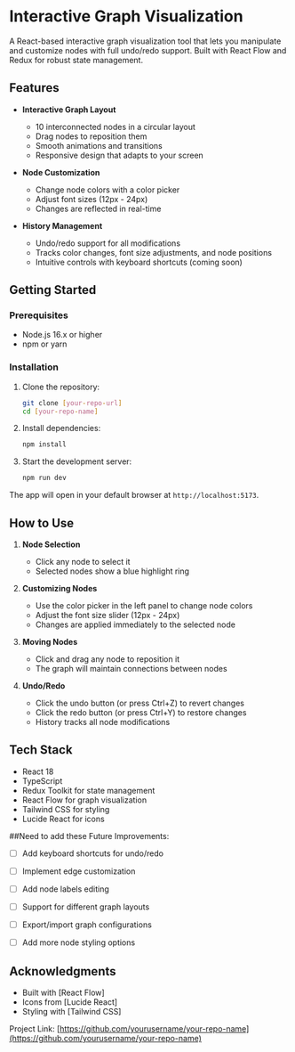 # Interactive Graph Visualization

A React-based interactive graph visualization tool that lets you manipulate and customize nodes with full undo/redo support. Built with React Flow and Redux for robust state management.

## Features

- **Interactive Graph Layout**
  - 10 interconnected nodes in a circular layout
  - Drag nodes to reposition them
  - Smooth animations and transitions
  - Responsive design that adapts to your screen

- **Node Customization**
  - Change node colors with a color picker
  - Adjust font sizes (12px - 24px)
  - Changes are reflected in real-time

- **History Management**
  - Undo/redo support for all modifications
  - Tracks color changes, font size adjustments, and node positions
  - Intuitive controls with keyboard shortcuts (coming soon)

## Getting Started

### Prerequisites

- Node.js 16.x or higher
- npm or yarn

### Installation

1. Clone the repository:
   ```bash
   git clone [your-repo-url]
   cd [your-repo-name]
   ```

2. Install dependencies:
   ```bash
   npm install
   ```

3. Start the development server:
   ```bash
   npm run dev
   ```

The app will open in your default browser at `http://localhost:5173`.

## How to Use

1. **Node Selection**
   - Click any node to select it
   - Selected nodes show a blue highlight ring

2. **Customizing Nodes**
   - Use the color picker in the left panel to change node colors
   - Adjust the font size slider (12px - 24px)
   - Changes are applied immediately to the selected node

3. **Moving Nodes**
   - Click and drag any node to reposition it
   - The graph will maintain connections between nodes

4. **Undo/Redo**
   - Click the undo button (or press Ctrl+Z) to revert changes
   - Click the redo button (or press Ctrl+Y) to restore changes
   - History tracks all node modifications

## Tech Stack

- React 18
- TypeScript
- Redux Toolkit for state management
- React Flow for graph visualization
- Tailwind CSS for styling
- Lucide React for icons



##Need to add these Future Improvements:

- [ ] Add keyboard shortcuts for undo/redo
- [ ] Implement edge customization
- [ ] Add node labels editing
- [ ] Support for different graph layouts
- [ ] Export/import graph configurations
- [ ] Add more node styling options



## Acknowledgments

- Built with [React Flow]
- Icons from [Lucide React]
- Styling with [Tailwind CSS]



Project Link: [https://github.com/yourusername/your-repo-name](https://github.com/yourusername/your-repo-name)